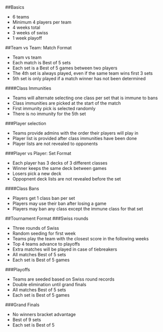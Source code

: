 ##Basics
 - 6 teams
 - Minimum 4 players per team
 - 4 weeks total
 - 3 weeks of swiss
 - 1 week playoff


##Team vs Team: Match Format
 - Team vs team
 - Each match is Best of 5 sets
 - Each set is a Best of 5 games between two players
 - The 4th set is always played, even if the same team wins first 3 sets
 - 5th set is only played if a match winner has not been determined

####Class Immunities
 - Teams will alternate selecting one class per set that is immune to bans
 - Class immunities are picked at the start of the match
 - First immunity pick is selected randomly
 - There is no immunity for the 5th set

###Player selection
 - Teams provide admins with the order their players will play in
 - Player list is provided after class immunities have been done
 - Player lists are not revealed to opponents

###Player vs Player: Set Format
 - Each player has 3 decks of 3 different classes
 - Winner keeps the same deck between games
 - Losers pick a new deck
 - Oppopnent deck lists are not revealed before the set

####Class Bans
 - Players get 1 class ban per set
 - Players may use their ban after losing a game
 - Players may ban any class except the immune class for that set

##Tournament Format
###Swiss rounds
 - Three rounds of Swiss
 - Random seeding for first week
 - Teams play the team with the closest score in the following weeks
 - Top 4 teams advance to playoffs
 - Extra matches will be played in case of tiebreakers
 - All matches Best of 5 sets
 - Each set is Best of 5 games

###Playoffs
 - Teams are seeded based on Swiss round records
 - Double elimination until grand finals
 - All matches Best of 5 sets
 - Each set is Best of 5 games

###Grand Finals
 - No winners bracket advantage
 - Best of 9 sets
 - Each set is Best of 5

